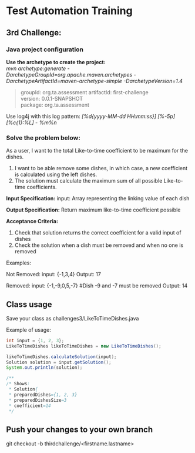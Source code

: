 # Test Automation Training

## 3rd Challenge:

### Java project configuration

**Use the archetype to create the project:**  
*mvn archetype:generate -DarchetypeGroupId=org.apache.maven.archetypes -DarchetypeArtifactId=maven-archetype-simple -DarchetypeVersion=1.4*  

>groupId: org.ta.assessment
artifactId: first-challenge  
version: 0.0.1-SNAPSHOT  
package: org.ta.assessment

Use log4j with this log pattern: *[%d{yyyy-MM-dd HH:mm:ss}] [%-5p] [%c{1}:%L] - %m%n*

### Solve the problem below:

As a user, I want to the total Like-to-time coefficient to be maximum for the dishes.
1. I want to be able remove some dishes, in which case, a new coefficient is calculated using the left dishes.
2. The solution must calculate the maximum sum of all possible Like-to-time coefficients.

**Input Specification:**
input: Array representing the linking value of each dish

**Output Specification:**
Return maximum like-to-time coefficient possible

**Acceptance Criteria:**
1. Check that solution returns the correct coefficient for a valid input of dishes
2. Check the solution when a dish must be removed and when no one is removed

Examples:

Not Removed:
input: {-1,3,4}
Output: 17

Removed:
input: {-1,-9,0,5,-7} #Dish -9 and -7 must be removed
Output: 14

## Class usage
Save your class as challenges3/LikeToTimeDishes.java

Example of usage:
```java
int input = {1, 2, 3};
LikeToTimeDishes likeToTimeDishes = new LikeToTimeDishes();

likeToTimeDishes.calculateSolution(input);
Solution solution = input.getSolution();
System.out.println(solution);

/**
/* Shows:
 * Solution{
 * preparedDishes={1, 2, 3}
 * preparedDishesSize=3
 * coefficient=14
 */
```

## Push your changes to your own branch
git checkout -b thirdchallenge/\<firstname.lastname\>
